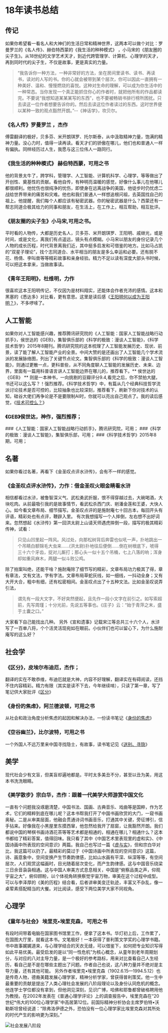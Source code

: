 # 18年读书总结

## 传记

如果你希望看一看名人和大神们的生活日常和精神世界，这两本可以做个对比：罗曼罗兰的《名人传》、赫伯特西蒙的《我生活的种种模式》 ，小马宋的《朋友圈的尖子生》。从18世纪的文学艺术天才，到近代跨管理学、计算机、心理学的天才，再到同时代的尖子生，不仅是故事，更是真实的力量。

> “我告诉你一种方法，一种非常好的方法，坐在房间里读书、读书、再读书，读对的人写的书。你的心就会被带到某个层次，你可以因此一直拥有一种美好、温和、慢慢燃烧的喜悦。这种对生命的理解，可以成为你生活中的一种常态。当你发现一个真正能抓住你心的作者时，就把他所有的作品都读完。不要说“我想知道某某某写的东西”，也不要被畅销书排行榜所困扰。只去读这一位作者想要告诉你的。然后去读这位作者读过的东西。这时世界便以某种一致的观点豁然开朗。”--《神话学》，坎贝尔。

### 《名人传》罗曼罗兰 ，杰作

傅雷翻译的极好，贝多芬、米开朗琪罗、托尔斯泰，从中汲取精神力量，饱满的精神力量。没心力时，值得一读再读。看天才们的骄傲在哪儿，他们也和普通人一样有偏执。同样经历过人生，我愿与这三位伟人一路同行。

### 《我生活的种种模式》 赫伯特西蒙，可用之书

他的背景太牛了，跨学科，管理学、人工智能、计算机科学、心理学，等等做出了开创性、奠基性的贡献。看他自传，有种明亮温暖的感觉，好像什么事儿在他哪儿都很顺利。他忧伤也很纯净的忧伤，即使身在远离战争的美国，他徒步时仍忧虑二战给世界带来的痛苦和灾难。他也和我们普通人一样想追根问祖，去英国找自己的祖上。他提醒，我们每个人都应该有秘密武器。你的秘密武器是什么？西蒙还有一帮志同道合极其给力的同事和朋友，在生活上，在工作上，相互帮助，相互批评。

### 《朋友圈的尖子生》小马宋,可用之书。

平时看的人物传，大都是历史名人，贝多芬、米开朗琪罗、王阳明、戚继光，或是时间，或是文化，离我们有点遥远，镜头有点模糊。小马宋以朋友的身份记录几个人物的成长历程，时代背景离我们近，其中挺多启发和可借鉴的地方。比如马占凯的“双星子理论”，找个志同道合、水平相当的朋友是多么幸运和必要。还有脱不花、杨倩、李叫兽等等精彩故事和亲身经验。精力不足以读有深度大部头书时候，可以把这本拿来，当做故事读。

### 《青年王阳明》，杜维明，力作

很喜欢这本王阳明传记，不仅因为是材料翔实，还能体会作者充沛的感情。这本和黑塞的《悉达多》对比看，更有意思。这里是读后感《[王阳明何以成为王阳明？](https://book.douban.com/review/9413817/)》，不多啰嗦了。

## 人工智能

如果你对人工智能感兴趣，推荐腾讯研究院的《人工智能：国家人工智能战略行动抓手》，侯世达的《GEB》，集智俱乐部的《科学的极致：漫谈人工智能》，《科学技术哲学》2015年8期刊。腾讯研究院的这本梳理了人工智能发展历史、现状、前景，读了能了解人工智能产业的全景。中间大赞的是还画出了人工智能几个学术流派的发展脉络图，列出了关键节点论文。集智俱乐部的《科学的极致：漫谈人工智能》，则通过更散一点，更科普些，从不同角度聊人工智能的发展历史、未来、边界，里面有一篇用科普语言讲人工智能边界在哪儿的，推荐看下。\*\* 侯世达的《GEB》 \*\* 则是一本神书，一向挑剔的豆瓣评分9.4,看完之后，你不禁拍大腿，书还可以这么写？！强烈推荐。《科学技术哲学》中，有篇从几个经典科技哲学流派讨论技术是否可控的，比较抽象也比较深刻，推荐看下，刷新下你对技术的认知，硅谷大佬们再争论是不是要限制AI时，你就可以亮出自己观点了。我的读后感觉，《[技术可控么？](https://www.douban.com/note/689533745/)》

### 《GEB》侯世达，神作，强烈推荐；

\###《人工智能：国家人工智能战略行动抓手》，腾讯研究院，可用； ###《科学的极致：漫谈人工智能》，集智俱乐部，可用； ###《科学技术哲学》2015年8期，可用；

## 名著

如果你看过名著，再看下《金圣叹点评水浒传》，会有不一样的感觉。

### 《金圣叹点评水浒传》，力作：借金圣叹火眼金睛看水浒

相信都看过水浒，被鲁智深义气、武松勇武折服，恨不得穿越过去，大碗喝酒，大块吃肉。从前最吸引我的是故事情节，看武松杀西门庆、剜潘金莲和王婆，大快人心。如今看文章布局、细节描写。金圣叹点评的是施耐庵七十回古本，每回开头有评语，精彩处也有点评，鞭辟入里。 有次我想描写一个人摔倒，左右想不出好词来。忽然想起《水浒传》第一回洪太尉上山请天师遇虎摔倒一段，描写的极其精彩传神，试看：

> 只见山凹里起一阵风。风过处，向那松树背后奔雷也似吼一声，扑地跳出一个吊睛白额锦毛大虫来......(洪太尉)扑地往后便倒......倒在树根底下，唬得三十六个牙齿，捉对儿厮打；那心头一似十五个吊桶，七上八落的响；浑身却如重风麻木，两腿一似斗败公鸡。

除了拍案叫绝，还能干啥？施耐庵除了细节写的精彩，文章布局功力极其了得，章有章法，文有文法，字有字法。文章布局草蛇灰线，如一细线，一抖动全身；又有大开大合，粗中有细，还有松密相间。金圣叹点出了十五种文法。比如金圣叹说弄引法，

> 谓先有一段大文字，不好突然便起，且先作一段小文字在前引之。如写索超前，先写周瑾；十分光前，先说五等事也。《庄子》云：“始于青萍之末，盛于土囊之口。”

大家看下自己能找出几种。 另外《宣和遗事》记载宋江等总共三十六个人，水浒写了一百单八将，个个活灵活现宛如在眼前。小伙伴们也可以留心下，为什么施耐庵写的这么好？

## 社会学

### 《区分》，皮埃尔布迪厄，杰作；

翻译的实在不敢恭维，布迪厄就是大神，内容不好理解，翻译实在有碍阅读，还挡不住内容精彩。精力有限（其实是读不下去，今年继续啃），只读了第一章，写了笔记供大家批评《[区分](https://www.douban.com/note/685463263/)》

### 《身份的焦虑》，阿兰德波顿，可用之书

从社会和政治角度分析焦虑的起因和解决办法，一份读书笔记《[身份的焦虑](https://www.douban.com/note/662388975/)》

### 《空谷幽兰》，比尔波特，可用之书

一个外国人不远万里来中国寻找隐士，有故事，读书笔记见《[送别、寻隐](https://www.douban.com/note/701951238/)》

## 美学

现代社会少有文盲，但美盲却遍地都是。平时太多美丑不分，甚至以丑为美，用这本书洗洗眼睛。

### 《美学散步》宗白华，杰作：跟着一代美学大师游赏中国文化

一直有个问题我没琢磨清楚，中国书法、国画、古典音乐、戏曲等是国粹，作为艺术，它们的精粹到底在哪儿呢？这本书帮我打开了中国书画欣赏的大门，一窥书画奥秘。二是从审美层面，他融会贯通诗词书画音乐，打通其中关键，旁征博引，信手拈来。好像我在小黑屋里东摸西窜，他忽然给我开了扇窗，让我豁然开朗。我们都说中国的琴棋书画诗酒花茶等等艺术都是相通的，相通在哪儿？相通什么？这本书都给了精彩答案，值得回味。我只看了其中《中国艺术里表现里的虚和实》、《中国诗画中所表现的空间意识》两篇。我自己也写过一篇《[虚与实](https://github.com/WangYuBo/Writing/blob/master/txt/171008-xu-and-shi.md)》，但和宗白华对比，我这篇可以扔了。最精彩的莫过于《中国诗画中所表现的空间意识》这篇，诗、画意象中，空间变换产生节奏韵律感，比如山水画有平深、纵深等等，有空间层次，人们观赏这幅画时，目光随着层次变化，而产生韵律感。这与中国音乐绕梁三日余音袅袅相通。这与中国人审美方式息息相关，中国是“俯察品类之声，仰观宇宙之大”，俯仰顾盼，以个体视角转换察觉宇宙万物，审美在这个过程中成型。可以与李泽厚的《美的历程》结合看，后者讲审美变迁轨迹，丰富又不杂乱，像一桌荤素搭配精当的大餐。对比阅读，感受下两位美学大家不同视角。

## 心理学

### 《童年与社会》 埃里克•埃里克森， 可用之书

有段时间带着电脑在国家图书馆里工作，便拿了这本书。华灯初上后，工作累了，在国图大厅里，就看这本书。文笔极好！一本获得了普利策文学奖的心理学书籍。书中故事娓娓道来，与心理学结合的天衣无缝，可以借鉴下，如何把专业知识写得如此平易优美。最受启发的是以“同一性危机”为核心概念，从童年到老年周期划分，与对应的八对主导力量，是一个极好的参考路标，用来对比查看自己人生经历，看自己是不是在哪些主题出了问题。作者自己也说，这八种力量并不绝对是主导力量，还有其他可能。 另外作者埃里克•埃里克森（1902.6.15—1994.5.12）也是传奇人物，德裔美籍发展心理学家，精神分析学家，曾获得普利策奖。他一生中最重要的贡献是提出了人类心理社会发展的八阶段理论以及身份认同危机的概念。他连学士学位都没有拿到，但他洞见深刻，见识广博，哈佛和耶鲁都曾破格聘用他为教授。在2002年发表在《普通心理学评论》上的调查报告中，埃里克森在“20世纪\*伟大的100位心理学家”中高居第12位。前国际精神分析协会主席罗伯特•沃勒斯坦曾经说道：“除弗洛伊德之外，恐怕没有一位心理学家比埃里克森对其所处的时代产生的影响更为深刻。”

![社会发展八阶段](https://github.com/WangYuBo/Writing/tree/master/imgs)
